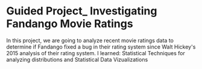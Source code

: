 # Guided Project_ Investigating Fandango Movie Ratings
 In this project, we are going to analyze recent movie ratings data to determine if Fandango fixed a bug in their rating system since Walt Hickey's 2015 analysis of their rating system.
I learned: Statistical Techniques for analyzing distributions and Statistical Data Vizualizations

